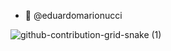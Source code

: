 
- 👋 @eduardomarionucci

<!---
eduardomarionucci/eduardomarionucci is a ✨ special ✨ repository because its `README.md` (this file) appears on your GitHub profile.
You can click the Preview link to take a look at your changes.
--->

![github-contribution-grid-snake (1)](https://user-images.githubusercontent.com/85534294/177016127-a3862095-d379-4f15-acb7-70a769bfda2a.svg)
